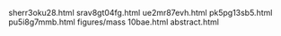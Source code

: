 sherr3oku28.html
srav8gt04fg.html
ue2mr87evh.html
pk5pg13sb5.html
pu5i8g7mmb.html
figures/mass
10bae.html
abstract.html